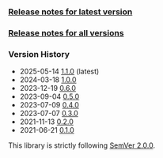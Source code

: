 ### [Release notes for latest version](latest.md)

### [Release notes for all versions](full.md)

### Version History

* 2025-05-14 [1.1.0](1.1.0.md) (latest)
* 2024-03-18 [1.0.0](1.0.0.md)
* 2023-12-19 [0.6.0](0.6.0.md)
* 2023-09-04 [0.5.0](0.5.0.md)
* 2023-07-09 [0.4.0](0.4.0.md)
* 2023-07-07 [0.3.0](0.3.0.md)
* 2021-11-13 [0.2.0](0.2.0.md)
* 2021-06-21 [0.1.0](0.1.0.md)


This library is strictly following [SemVer 2.0.0](https://semver.org/spec/v2.0.0.html).